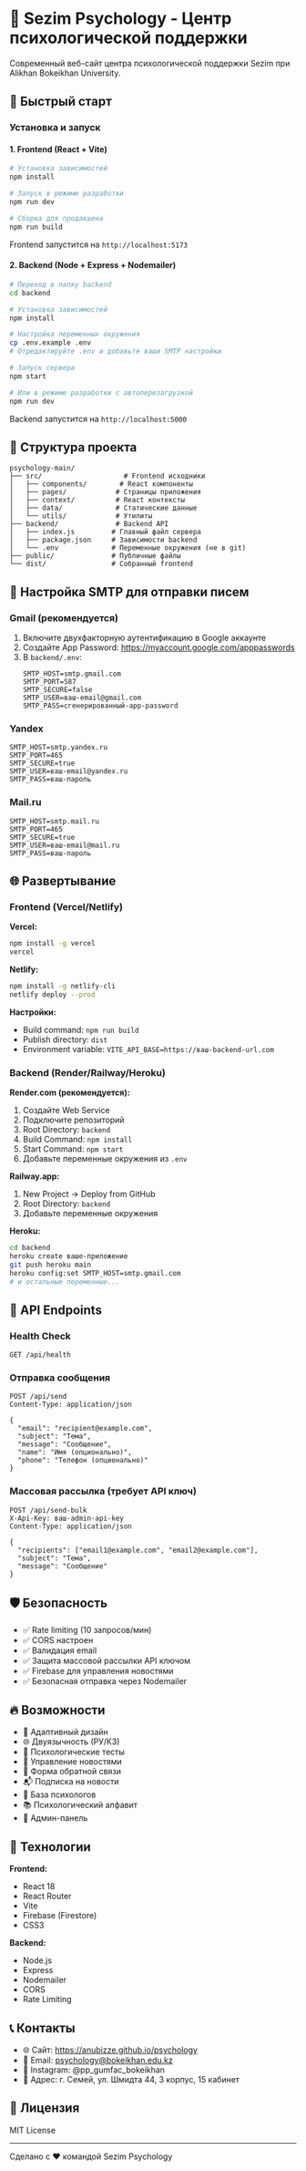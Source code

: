 # 🧠 Sezim Psychology - Центр психологической поддержки

Современный веб-сайт центра психологической поддержки Sezim при Alikhan Bokeikhan University.

## 🚀 Быстрый старт

### Установка и запуск

#### 1. Frontend (React + Vite)

```bash
# Установка зависимостей
npm install

# Запуск в режиме разработки
npm run dev

# Сборка для продакшена
npm run build
```

Frontend запустится на `http://localhost:5173`

#### 2. Backend (Node + Express + Nodemailer)

```bash
# Переход в папку backend
cd backend

# Установка зависимостей
npm install

# Настройка переменных окружения
cp .env.example .env
# Отредактируйте .env и добавьте ваши SMTP настройки

# Запуск сервера
npm start

# Или в режиме разработки с автоперезагрузкой
npm run dev
```

Backend запустится на `http://localhost:5000`

## 📁 Структура проекта

```
psychology-main/
├── src/                    # Frontend исходники
│   ├── components/        # React компоненты
│   ├── pages/            # Страницы приложения
│   ├── context/          # React контексты
│   ├── data/             # Статические данные
│   └── utils/            # Утилиты
├── backend/              # Backend API
│   ├── index.js         # Главный файл сервера
│   ├── package.json     # Зависимости backend
│   └── .env             # Переменные окружения (не в git)
├── public/              # Публичные файлы
└── dist/                # Собранный frontend
```

## 🔧 Настройка SMTP для отправки писем

### Gmail (рекомендуется)

1. Включите двухфакторную аутентификацию в Google аккаунте
2. Создайте App Password: https://myaccount.google.com/apppasswords
3. В `backend/.env`:
   ```
   SMTP_HOST=smtp.gmail.com
   SMTP_PORT=587
   SMTP_SECURE=false
   SMTP_USER=ваш-email@gmail.com
   SMTP_PASS=сгенерированный-app-password
   ```

### Yandex

```
SMTP_HOST=smtp.yandex.ru
SMTP_PORT=465
SMTP_SECURE=true
SMTP_USER=ваш-email@yandex.ru
SMTP_PASS=ваш-пароль
```

### Mail.ru

```
SMTP_HOST=smtp.mail.ru
SMTP_PORT=465
SMTP_SECURE=true
SMTP_USER=ваш-email@mail.ru
SMTP_PASS=ваш-пароль
```

## 🌐 Развертывание

### Frontend (Vercel/Netlify)

**Vercel:**
```bash
npm install -g vercel
vercel
```

**Netlify:**
```bash
npm install -g netlify-cli
netlify deploy --prod
```

**Настройки:**
- Build command: `npm run build`
- Publish directory: `dist`
- Environment variable: `VITE_API_BASE=https://ваш-backend-url.com`

### Backend (Render/Railway/Heroku)

**Render.com (рекомендуется):**
1. Создайте Web Service
2. Подключите репозиторий
3. Root Directory: `backend`
4. Build Command: `npm install`
5. Start Command: `npm start`
6. Добавьте переменные окружения из `.env`

**Railway.app:**
1. New Project → Deploy from GitHub
2. Root Directory: `backend`
3. Добавьте переменные окружения

**Heroku:**
```bash
cd backend
heroku create ваше-приложение
git push heroku main
heroku config:set SMTP_HOST=smtp.gmail.com
# и остальные переменные...
```

## 📡 API Endpoints

### Health Check
```http
GET /api/health
```

### Отправка сообщения
```http
POST /api/send
Content-Type: application/json

{
  "email": "recipient@example.com",
  "subject": "Тема",
  "message": "Сообщение",
  "name": "Имя (опционально)",
  "phone": "Телефон (опционально)"
}
```

### Массовая рассылка (требует API ключ)
```http
POST /api/send-bulk
X-Api-Key: ваш-admin-api-key
Content-Type: application/json

{
  "recipients": ["email1@example.com", "email2@example.com"],
  "subject": "Тема",
  "message": "Сообщение"
}
```

## 🛡️ Безопасность

- ✅ Rate limiting (10 запросов/мин)
- ✅ CORS настроен
- ✅ Валидация email
- ✅ Защита массовой рассылки API ключом
- ✅ Firebase для управления новостями
- ✅ Безопасная отправка через Nodemailer

## 🔥 Возможности

- 📱 Адаптивный дизайн
- 🌐 Двуязычность (РУ/КЗ)
- 🧪 Психологические тесты
- 📰 Управление новостями
- 📧 Форма обратной связи
- 📬 Подписка на новости
- 👥 База психологов
- 📚 Психологический алфавит
- 🔐 Админ-панель

## 📝 Технологии

**Frontend:**
- React 18
- React Router
- Vite
- Firebase (Firestore)
- CSS3

**Backend:**
- Node.js
- Express
- Nodemailer
- CORS
- Rate Limiting

## 📞 Контакты

- 🌐 Сайт: https://anubizze.github.io/psychology
- 📧 Email: psychology@bokeikhan.edu.kz
- 📱 Instagram: @pp_gumfac_bokeikhan
- 📍 Адрес: г. Семей, ул. Шмидта 44, 3 корпус, 15 кабинет

## 📄 Лицензия

MIT License

---

Сделано с ❤️ командой Sezim Psychology
